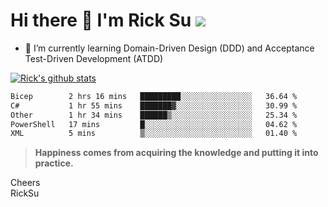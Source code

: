 # Hi there 👋 I'm Rick Su ![](https://komarev.com/ghpvc/?username=ricksu978)
<!--
**ricksu978/ricksu978** is a ✨ _special_ ✨ repository because its `README.md` (this file) appears on your GitHub profile.

Here are some ideas to get you started:

- 🔭 I’m currently working on ...
-->
- 🌱 I’m currently learning Domain-Driven Design (DDD) and Acceptance Test-Driven Development (ATDD)
<!--
- 👯 I’m looking to collaborate on ...
- 🤔 I’m looking for help with ...
- 💬 Ask me about ...
- 📫 How to reach me: ...
- 😄 Pronouns: ...
- ⚡ Fun fact: ...
-->
[![Rick's github stats](https://github-readme-stats.vercel.app/api?username=ricksu978&theme=dark)](https://github.com/ricksu978/ricksu978)

<!--START_SECTION:waka-->

```txt
Bicep        2 hrs 16 mins   █████████░░░░░░░░░░░░░░░░   36.64 %
C#           1 hr 55 mins    ███████▓░░░░░░░░░░░░░░░░░   30.99 %
Other        1 hr 34 mins    ██████▒░░░░░░░░░░░░░░░░░░   25.34 %
PowerShell   17 mins         █░░░░░░░░░░░░░░░░░░░░░░░░   04.62 %
XML          5 mins          ▒░░░░░░░░░░░░░░░░░░░░░░░░   01.40 %
```

<!--END_SECTION:waka-->

> **Happiness comes from acquiring the knowledge and putting it into practice.**

Cheers  
RickSu 
